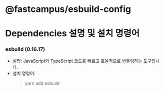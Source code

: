 # @fastcampus/esbuild-config

# Dependencies 설명 및 설치 명령어
### esbuild (0.16.17)
  - 설명: JavaScript와 TypeScript 코드를 빠르고 효율적으로 번들링하는 도구입니다.
  - 설치 명령어:
    > yarn add esbuild

